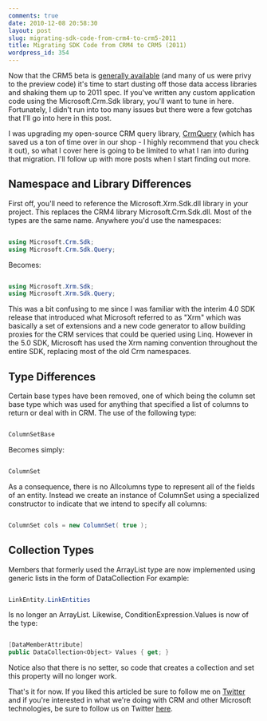 ```yaml
---
comments: true
date: 2010-12-08 20:58:30
layout: post
slug: migrating-sdk-code-from-crm4-to-crm5-2011
title: Migrating SDK Code from CRM4 to CRM5 (2011)
wordpress_id: 354
---
```


Now that the CRM5 beta is [generally available](http://www.microsoft.com/downloads/en/details.aspx?FamilyID=0c7dcc45-9d41-4e2e-8126-895517b4274c) (and many of us were privy to the preview code) it's time to start dusting off those data access libraries and shaking them up to 2011 spec. If you've written any custom application code using the Microsoft.Crm.Sdk library, you'll want to tune in here. Fortunately, I didn't run into too many issues but there were a few gotchas that I'll go into here in this post.

I was upgrading my open-source CRM query library, [CrmQuery](https://github.com/dnewcome/crmQuery) (which has saved us a ton of time over in our shop - I highly recommend that you check it out), so what I cover here is going to be limited to what I ran into during that migration. I'll follow up with more posts when I start finding out more.



## Namespace and Library Differences



First off, you'll need to reference the Microsoft.Xrm.Sdk.dll library in your project. This replaces the CRM4 library Microsoft.Crm.Sdk.dll. Most of the types are the same name. Anywhere you'd use the namespaces:

``` csharp

using Microsoft.Crm.Sdk;
using Microsoft.Crm.Sdk.Query;

```


Becomes:

``` csharp

using Microsoft.Xrm.Sdk;
using Microsoft.Xrm.Sdk.Query;

```


This was a bit confusing to me since I was familiar with the interim 4.0 SDK release that introduced what Microsoft referred to as "Xrm" which was basically a set of extensions and a new code generator to allow building proxies for the CRM services that could be queried using Linq. However in the 5.0 SDK, Microsoft has used the Xrm naming convention throughout the entire SDK, replacing most of the old Crm namespaces.



## Type Differences



Certain base types have been removed, one of which being the column set base type which was used for anything that specified a list of columns to return or deal with in CRM. The use of the following type:

``` csharp

ColumnSetBase

```


Becomes simply:

``` csharp

ColumnSet

```


As a consequence, there is no Allcolumns type to represent all of the fields of an entity. Instead we create an instance of ColumnSet using a specialized constructor to indicate that we intend to specify all columns:


``` csharp

ColumnSet cols = new ColumnSet( true );

```




## Collection Types


Members that formerly used the ArrayList type are now implemented using generic lists in the form of DataCollection For example:

``` csharp

LinkEntity.LinkEntities

```


Is no longer an ArrayList. Likewise, ConditionExpression.Values is now of the type:

``` csharp

[DataMemberAttribute]
public DataCollection<Object> Values { get; }

```


Notice also that there is no setter, so code that creates a collection and set this property will no longer work.

That's it for now. If you liked this articled be sure to follow me on [Twitter](http://twitter.com/dnewcome) and if you're interested in what we're doing with CRM and other Microsoft technologies, be sure to follow us on Twitter [here](http://twitter.com/AltaiSystems).
